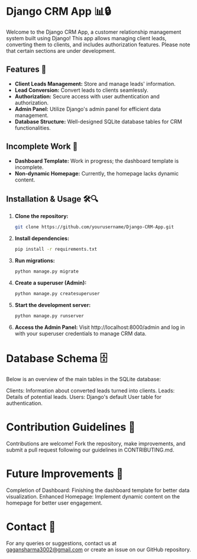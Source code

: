 # Django CRM App 📊🔒

Welcome to the Django CRM App, a customer relationship management system built using Django! This app allows managing client leads, converting them to clients, and includes authorization features. Please note that certain sections are under development.

## Features 🚀

- **Client Leads Management:** Store and manage leads' information.
- **Lead Conversion:** Convert leads to clients seamlessly.
- **Authorization:** Secure access with user authentication and authorization.
- **Admin Panel:** Utilize Django's admin panel for efficient data management.
- **Database Structure:** Well-designed SQLite database tables for CRM functionalities.

## Incomplete Work 🚧

- **Dashboard Template:** Work in progress; the dashboard template is incomplete.
- **Non-dynamic Homepage:** Currently, the homepage lacks dynamic content.

## Installation & Usage 🛠️🔍

1. **Clone the repository:**
   ```bash
   git clone https://github.com/yourusername/Django-CRM-App.git
2. **Install dependencies:**

    ```bash
    pip install -r requirements.txt
3. **Run migrations:**

    ```bash
    python manage.py migrate
4. **Create a superuser (Admin):**

    ```bash
    python manage.py createsuperuser
5. **Start the development server:**

    ```bash
    python manage.py runserver
6. **Access the Admin Panel:**
    Visit http://localhost:8000/admin and log in with your superuser credentials to manage CRM data.

# Database Schema 🗄️
Below is an overview of the main tables in the SQLite database:

Clients: Information about converted leads turned into clients.
Leads: Details of potential leads.
Users: Django's default User table for authentication.
# Contribution Guidelines 🤝
Contributions are welcome! Fork the repository, make improvements, and submit a pull request following our guidelines in CONTRIBUTING.md.

# Future Improvements 🌟
Completion of Dashboard: Finishing the dashboard template for better data visualization.
Enhanced Homepage: Implement dynamic content on the homepage for better user engagement.
# Contact 📧
For any queries or suggestions, contact us at gagansharma3002@gmail.com or create an issue on our GitHub repository.